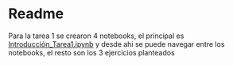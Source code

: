 
# Readme

Para la tarea 1 se crearon 4 notebooks, el principal es [Introducción_Tarea1.ipynb](Introducción_Tarea1.ipynb) y desde ahi se puede navegar entre los notebooks, el resto son los 3 ejercicios planteados
